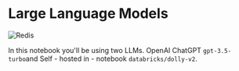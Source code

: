 # Large Language Models

![Redis](https://redis.com/wp-content/themes/wpx/assets/images/logo-redis.svg?auto=webp&quality=85,75&width=120)

In this notebook you'll be using two LLMs. OpenAI ChatGPT `gpt-3.5-turbo`and Self - hosted in - notebook `databricks/dolly-v2`. 